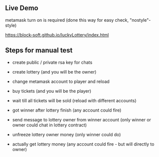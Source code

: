 ## Live Demo

metamask turn on is required (done this way for easy check, "nostyle"-style)

https://block-soft.github.io/luckyLottery/index.html

## Steps for manual test

- create public / private rsa key for chats

- create lottery (and you will be the owner)

- change metamask account to player and reload

- buy tickets (and you will be the player)

- wait till all tickets will be sold (reload with different accounts)

- got winner after lottery finish (any account could fire)

- send message to lottery owner from winner account (only winner or owner could chat in lottery contract)

- unfreeze lottery owner money  (only winner could do)

- actually get lottery money (any account could fire - but will directly to owner)
